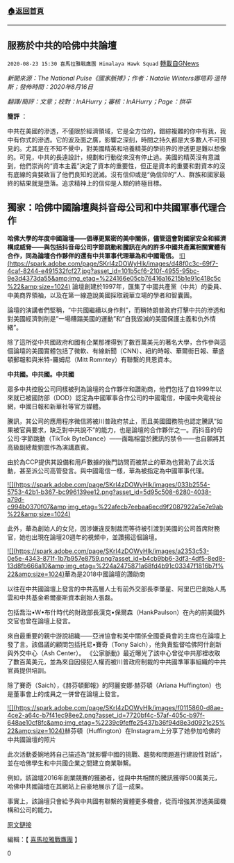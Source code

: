 ###  [:house:返回首頁](https://github.com/ourhimalayas/txt)
---

## 服務於中共的哈佛中共論壇
`2020-08-23 15:30 喜馬拉雅戰鷹團 Himalaya Hawk Squad` [轉載自GNews](https://gnews.org/zh-hant/313847/)

*新聞來源：The National Pulse《國家脈搏》；作者：Natalie Winters娜塔莉·溫特斯；發佈時間：2020年8月16日*

*翻譯/簡評：文意；校對：InAHurry；審核：InAHurry；Page：拱卒*

**簡評** ：

中共在美國的滲透，不僅限於經濟領域，它是全方位的，錯綜複雜的你中有我，我中有你式的滲透。它的波及面之廣，影響之深刻，時間之持久都是大多數人不可預見的。尤其是在不知不覺中，對美國精英和培養精英的學術界的滲透更是難以想像的。可見，中共的長遠設計，規劃和行動從來沒有停止過。美國的精英沒有意識到，他們崇尚的“資本主義”決定了資本的重要性，但正是資本的重要和對資本的沒有底線的貪婪致盲了他們良知的泯滅。沒有信仰或是“偽信仰的”人、群族和國家最終的結果就是墮落。追求精神上的信仰是人類的終極目標。

##  **獨家：哈佛中國論壇與抖音母公司和中共國軍事代理合作** 

**哈佛大學的年度中國論壇——倡導更緊密的美中關係，儘管這會對國家安全和經濟構成威脅——與包括抖音母公司字節跳動和騰訊在內的許多中國共產黨相關實體有合作，同為論壇合作夥伴的還有中共軍事代理華為和中國電信。**
[!\[\](https://spark.adobe.com/page/SKrI4zDOWyHlk/images/d48f0c3c-69f7-4caf-8244-e491532fcf27.jpg?asset_id=101b5cf6-210f-4955-95bc-9e3d4373da55&amp;img_etag=%224166e05cb76416a16215b1e91c418c5c%22&amp;size=1024)](https://spark.adobe.com/page/SKrI4zDOWyHlk/images/d48f0c3c-69f7-4caf-8244-e491532fcf27.jpg?asset_id=101b5cf6-210f-4955-95bc-9e3d4373da55&amp;img_etag=%224166e05cb76416a16215b1e91c418c5c%22&amp;size=1024)
論壇創建於1997年，匯集了中國共產黨（中共）的委員、中美商界領袖，以及在第一線遊說美國採取親華立場的學者和智囊團。

論壇的演講者們堅稱，“中共國繼續以身作則”，而稱特朗普政府打擊中共的滲透和對美國經濟剝削是”一場糟蹋美國的運動”和”自我毀滅的美國保護主義和仇外情緒”。

除了這所從中共國政府和國有企業那裡得到了數百萬美元的著名大學，合作參與這個論壇的美國實體包括了微軟、有線新聞（CNN）、紐約時報、華爾街日報、華盛頓郵報和與米特-羅姆尼（Mitt Romntey）有聯繫的貝恩資本。

**中共國。中共國。中共國**

眾多中共控股公司同樣被列為論壇的合作夥伴和讚助商，他們包括了自1999年以來就已被國防部（DOD）認定為中國軍事合作公司的中國電信，中國中央電視台網，中國日報和新華社等官方媒體。

騰訊，其公司的應用程序微信將被川普政府禁止，而且美國國務院也認定騰訊”如果被官員要求，缺乏對中共說不”的能力，也是論壇的合作夥伴之一。而抖音的母公司·字節跳動（TikTok ByteDance）——面臨相當於騰訊的禁令——也自願將其高級副總裁劉震作為演講嘉賓。

由於為CCP提供其設備和用戶數據的後門訪問而被禁止的華為也贊助了此次活動，甚至派公司高管發言。與中國電信一樣，華為被指定為中國軍事代理。

[!\[\](https://spark.adobe.com/page/SKrI4zDOWyHlk/images/033b2554-5753-42b1-b367-bc996139ee12.png?asset_id=5d95c508-6280-4038-a79d-c994b0370f07&amp;img_etag=%22afecb7eebaa6ecd9f2087922a5e7e9ab%22&amp;size=1024)](https://spark.adobe.com/page/SKrI4zDOWyHlk/images/033b2554-5753-42b1-b367-bc996139ee12.png?asset_id=5d95c508-6280-4038-a79d-c994b0370f07&amp;img_etag=%22afecb7eebaa6ecd9f2087922a5e7e9ab%22&amp;size=1024)

此外，華為創始人的女兒，因涉嫌違反制裁而等待被引渡到美國的公司首席財務官，她也出現在論壇20週年的視頻中，並讚揚這個論壇。

[!\[\](https://spark.adobe.com/page/SKrI4zDOWyHlk/images/a2353c53-0e5e-4343-871f-1b7b957e8759.png?asset_id=b4cb9bb6-3df3-4df5-8ed8-13d8fb666a10&amp;img_etag=%224a2475871a68fd4b91c03347f1816b7f%22&amp;size=1024)](https://spark.adobe.com/page/SKrI4zDOWyHlk/images/a2353c53-0e5e-4343-871f-1b7b957e8759.png?asset_id=b4cb9bb6-3df3-4df5-8ed8-13d8fb666a10&amp;img_etag=%224a2475871a68fd4b91c03347f1816b7f%22&amp;size=1024)華為是2018中國論壇的讚助商

以往在中共國論壇上發言的中共高層人士有前外交部長李肇星、阿里巴巴創始人馬雲和中共基金希爾豪斯資本創始人張磊。

包括喬治•W•布什時代的財政部長漢克•保爾森（HankPaulson）在內的前美國外交官也曾在論壇上發言。

來自最重要的親中游說組織——亞洲協會和美中關係全國委員會的主席也在論壇上發了言。該倡議的顧問包括托尼•賽奇（Tony Saich），他負責監督哈佛阿什創新與外交中心（Ash Center）。 《公家脈動》最近曝光了該中心曾從中共那裡收取了數百萬美元，並為來自因侵犯人權而被川普政府制裁的中共國準軍事組織的中共官員提供培訓。

除了賽奇（Saich），《赫芬頓郵報》的阿麗安娜·赫芬頓（Ariana Huffington）也是董事會上的成員之一併曾在論壇上發言。

[!\[\](https://spark.adobe.com/page/SKrI4zDOWyHlk/images/f0115860-d8ae-4ce2-a64c-b7f41ec98ee2.png?asset_id=7720bf4c-57af-405c-b97f-648ae10cf8fc&amp;img_etag=%2239c9feffe25437b36f94d8e3d0921c25%22&amp;size=1024)](https://spark.adobe.com/page/SKrI4zDOWyHlk/images/f0115860-d8ae-4ce2-a64c-b7f41ec98ee2.png?asset_id=7720bf4c-57af-405c-b97f-648ae10cf8fc&amp;img_etag=%2239c9feffe25437b36f94d8e3d0921c25%22&amp;size=1024)赫芬頓（Huffington）在Instagram上分享了她參加哈佛的中共國論壇的照片

此次活動委婉地將自己描述為”就影響中國的挑戰、趨勢和問題進行建設性對話”，並在哈佛學生和中共國企業之間建立商業聯繫。

例如，該論壇2016年創業競賽的獲勝者，從與中共相關的騰訊獲得500萬美元，哈佛中共國論壇在其網站上自豪地展示了這一成果。

事實上，該論壇只會給予與中共國有聯繫的實體更多機會，從而增強其滲透美國機構和公司的能力。

[原文鏈接](https://thenationalpulse.com/exclusive/harvard-ccp-forum/)

編輯：【 [喜馬拉雅戰鷹團](https://spark.adobe.com/page/SKrI4zDOWyHlk/) 】

0
